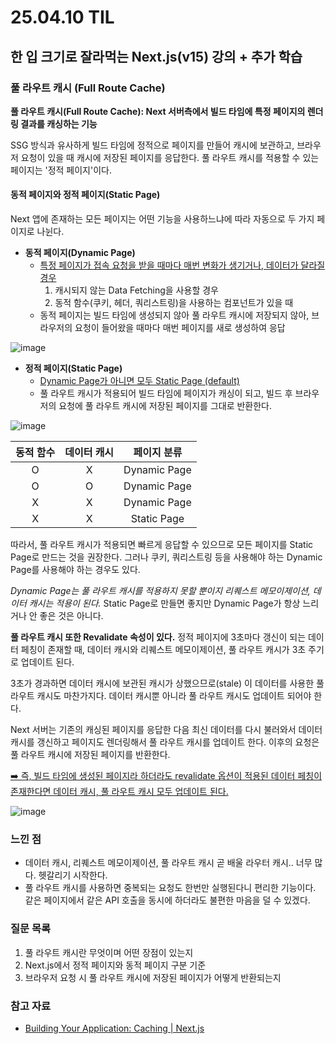 # 25.04.10 TIL

## 한 입 크기로 잘라먹는 Next.js(v15) 강의 + 추가 학습

### 풀 라우트 캐시 (Full Route Cache)

**풀 라우트 캐시(Full Route Cache): Next 서버측에서 빌드 타임에 특정 페이지의 렌더링 결과를 캐싱하는 기능**

SSG 방식과 유사하게 빌드 타임에 정적으로 페이지를 만들어 캐시에 보관하고, 브라우저 요청이 있을 때 캐시에 저장된 페이지를 응답한다. 풀 라우트 캐시를 적용할 수 있는 페이지는 '정적 페이지'이다.

#### **동적 페이지**와 정적 페이지(Static Page)

Next 앱에 존재하는 모든 페이지는 어떤 기능을 사용하느냐에 따라 자동으로 두 가지 페이지로 나뉜다. 

- **동적 페이지(Dynamic Page)**
  - <u>특정 페이지가 접속 요청을 받을 때마다 매번 변화가 생기거나, 데이터가 달라질 경우</u>
    1. 캐시되지 않는 Data Fetching을 사용할 경우
    2. 동적 함수(쿠키, 헤더, 쿼리스트링)을 사용하는 컴포넌트가 있을 때
  - 동적 페이지는 빌드 타임에 생성되지 않아 풀 라우트 캐시에 저장되지 않아, 브라우저의 요청이 들어왔을 때마다 매번 페이지를 새로 생성하여 응답

![image](https://github.com/user-attachments/assets/65b3af27-57fb-46cc-b8d3-357fc5c86a6f)

- **정적 페이지(Static Page)**
  - <u>Dynamic Page가 아니면 모두 Static Page (default)</u>
  - 풀 라우트 캐시가 적용되어 빌드 타임에 페이지가 캐싱이 되고, 빌드 후 브라우저의 요청에 풀 라우트 캐시에 저장된 페이지를 그대로 반환한다.

![image](https://github.com/user-attachments/assets/31622c43-42e8-4d03-8890-d757d763e559)

| 동적 함수 | 데이터 캐시 | 페이지 분류  |
| :-------: | :---------: | :----------: |
|     O     |      X      | Dynamic Page |
|     O     |      O      | Dynamic Page |
|     X     |      X      | Dynamic Page |
|     X     |      X      | Static Page  |

따라서, 풀 라우트 캐시가 적용되면 빠르게 응답할 수 있으므로 모든 페이지를 Static Page로 만드는 것을 권장한다. 그러나 쿠키, 쿼리스트링 등을 사용해야 하는 Dynamic Page를 사용해야 하는 경우도 있다.

*Dynamic Page는 풀 라우트 캐시를 적용하지 못할 뿐이지 리퀘스트 메모이제이션, 데이터 캐시는 적용이 된다.* Static Page로 만들면 좋지만 Dynamic Page가 항상 느리거나 안 좋은 것은 아니다. 

**풀 라우트 캐시 또한 Revalidate 속성이 있다.** 정적 페이지에 3초마다 갱신이 되는 데이터 페칭이 존재할 때, 데이터 캐시와 리퀘스트 메모이제이션, 풀 라우트 캐시가 3초 주기로 업데이트 된다. 

3초가 경과하면 데이터 캐시에 보관된 캐시가 상했으므로(stale) 이 데이터를 사용한 풀 라우트 캐시도 마찬가지다. 데이터 캐시뿐 아니라 풀 라우트 캐시도 업데이트 되어야 한다. 

Next 서버는 기존의 캐싱된 페이지를 응답한 다음 최신 데이터를 다시 불러와서 데이터 캐시를 갱신하고 페이지도 렌더링해서 풀 라우트 캐시를 업데이트 한다. 이후의 요청은 풀 라우트 캐시에 저장된 페이지를 반환한다.

<u>➡️ 즉, 빌드 타임에 생성된 페이지라 하더라도 revalidate 옵션이 적용된 데이터 페칭이 존재한다면 데이터 캐시, 풀 라우트 캐시 모두 업데이트 된다.</u>

![image](https://github.com/user-attachments/assets/2f49ad93-2cb8-42ab-9dc2-c1b8cb291e87)

### 느낀 점

- 데이터 캐시, 리퀘스트 메모이제이션, 풀 라우트 캐시 곧 배울 라우터 캐시.. 너무 많다. 헷갈리기 시작한다.
- 풀 라우트 캐시를 사용하면 중복되는 요청도 한번만 실행된다니 편리한 기능이다. 같은 페이지에서 같은 API 호출을 동시에 하더라도 불편한 마음을 덜 수 있겠다. 

### 질문 목록

1. 풀 라우트 캐시란 무엇이며 어떤 장점이 있는지
1. Next.js에서 정적 페이지와 동적 페이지 구분 기준
1. 브라우저 요청 시 풀 라우트 캐시에 저장된 페이지가 어떻게 반환되는지

### 참고 자료

- [Building Your Application: Caching \| Next.js](https://nextjs.org/docs/app/building-your-application/caching)
